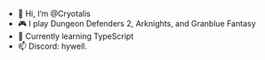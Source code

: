 - 👋 Hi, I’m @Cryotalis
- 🎮 I play Dungeon Defenders 2, Arknights, and Granblue Fantasy
- 🌱 Currently learning TypeScript
- 📫 Discord: hywell.

<!---
Cryotalis/Cryotalis is a ✨ special ✨ repository because its `README.md` (this file) appears on your GitHub profile.
You can click the Preview link to take a look at your changes.
--->
